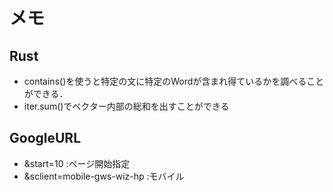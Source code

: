 # メモ
## Rust
- contains()を使うと特定の文に特定のWordが含まれ得ているかを調べることができる．
- iter.sum()でベクター内部の総和を出すことができる
## GoogleURL
- &start=10 :ページ開始指定
- &sclient=mobile-gws-wiz-hp :モバイル
